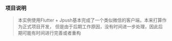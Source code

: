 ### 项目说明

> 本实例使用Flutter + Jpush基本完成了一个类似微信的客户端，本来打算作为正式项目开发， 但是由于后期工作原因，没有时间进一步处理，因此后期可能有时间进行完善或者重构

